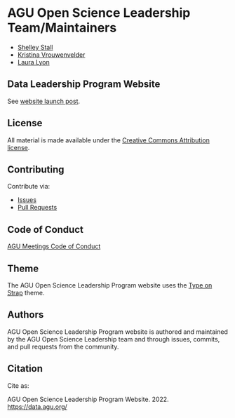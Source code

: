 # AGU Open Science Leadership Team/Maintainers

- [Shelley Stall](https://github.com/ShelleyStall)
- [Kristina Vrouwenvelder](https://github.com/kvrouwenvelder)
- [Laura Lyon](https://github.com/llion1)

## Data Leadership Program Website

See [website launch post](https://data.agu.org/2021/06/14/website-launch.html).

## License

All material is made available under the [Creative Commons Attribution
license](https://creativecommons.org/licenses/by/4.0/).

## Contributing

Contribute via:

- [Issues](https://github.com/AGU-Data/agu-data.github.io/issues)
- [Pull Requests](https://github.com/AGU-Data/agu-data.github.io/pulls)

## Code of Conduct

[AGU Meetings Code of Conduct](https://www.agu.org/Plan-for-a-Meeting/AGUMeetings/Meetings-Resources/Meetings-code-of-conduct)

## Theme  

The AGU Open Science Leadership Program website uses the [Type on Strap](https://github.com/sylhare/Type-on-Strap) theme.

## Authors

AGU Open Science Leadership Program website is authored and maintained by the AGU Open Science Leadership team and through issues, commits, and pull requests from the community.

## Citation

Cite as:

AGU Open Science Leadership Program Website. 2022. https://data.agu.org/



